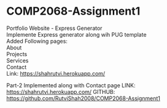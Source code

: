 # COMP2068-Assignment1
Portfolio Website - Express Generator           
Implemente Express generator along wih PUG template         
Added Following pages:            
  About       
  Projects        
  Services        
  Contact       
  Link: https://shahrutvi.herokuapp.com/
                              
   Part-2 Implemented along with Contact page 
      LINK: https://shahrutvi.herokuapp.com/
      GITHUB: https://github.com/RutviShah2008/COMP2068-Assignment1
